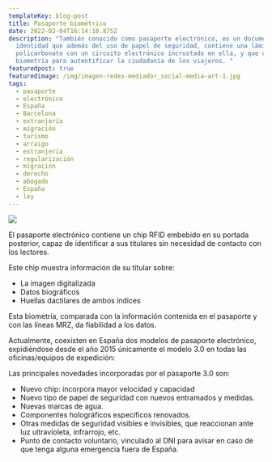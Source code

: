 ```yaml
---
templateKey: blog-post
title: Pasaporte biométrico
date: 2022-02-04T16:14:10.875Z
description: "También conocido como pasaporte electrónico, es un documento de
  identidad que además del uso de papel de seguridad, contiene una lámina de
  policarbonato con un circuito electrónico incrustado en ella, y que usa la
  biometría para autentificar la ciudadanía de los viajeros. "
featuredpost: true
featuredimage: /img/imagen-redes-mediador_social-media-art-1.jpg
tags:
  - pasaporte
  - electrónico
  - España
  - Barcelona
  - extranjería
  - migración
  - turismo
  - arraigo
  - extranjería
  - regularización
  - migración
  - derecho
  - abogado
  - España
  - ley
---
```

<!--StartFragment-->

![](/img/adobestock_306878575.jpeg)



El pasaporte electrónico contiene un chip RFID embebido en su portada posterior, capaz de identificar a sus titulares sin necesidad de contacto con los lectores.

Este chip muestra información de su titular sobre:

* La imagen digitalizada
* Datos biográficos
* Huellas dactilares de ambos índices

Esta biometría, comparada con la información contenida en el pasaporte y con las líneas MRZ, da fiabilidad a los datos.

Actualmente, coexisten en España dos modelos de pasaporte electrónico, expidiéndose desde el año 2015 únicamente el modelo 3.0 en todas las oficinas/equipos de expedición:

[](https://www.dnielectronico.es/img/anverso_pas_2.jpg)[](https://www.dnielectronico.es/img/especimen_pas_2.jpg)[](https://www.dnielectronico.es/img/anverso_pas_3.jpg)

Las principales novedades incorporadas por el pasaporte 3.0 son:

* Nuevo chip: incorpora mayor velocidad y capacidad
* Nuevo tipo de papel de seguridad con nuevos entramados y medidas.
* Nuevas marcas de agua.
* Componentes holográficos específicos renovados.
* Otras medidas de seguridad visibles e invisibles, que reaccionan ante luz ultravioleta, infrarrojo, etc.
* Punto de contacto voluntario, vinculado al DNI para avisar en caso de que tenga alguna emergencia fuera de España.

<!--EndFragment-->